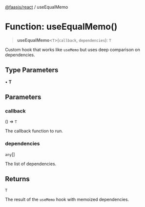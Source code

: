 [@faasjs/react](../README.md) / useEqualMemo

# Function: useEqualMemo()

> **useEqualMemo**\<`T`\>(`callback`, `dependencies`): `T`

Custom hook that works like `useMemo` but uses deep comparison on dependencies.

## Type Parameters

• **T**

## Parameters

### callback

() => `T`

The callback function to run.

### dependencies

`any`[]

The list of dependencies.

## Returns

`T`

The result of the `useMemo` hook with memoized dependencies.
